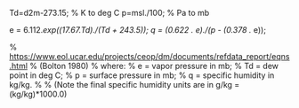 Td=d2m-273.15; % K to deg C
p=msl./100; % Pa to mb

e = 6.112.*exp((17.67.*Td)./(Td + 243.5));
q = (0.622 .* e)./(p - (0.378 .* e));

% https://www.eol.ucar.edu/projects/ceop/dm/documents/refdata_report/eqns.html
% (Bolton 1980)
% where:
%    e = vapor pressure in mb;
%    Td = dew point in deg C;
%    p = surface pressure in mb;
%    q = specific humidity in kg/kg.
%
% (Note the final specific humidity units are in g/kg = (kg/kg)*1000.0)
